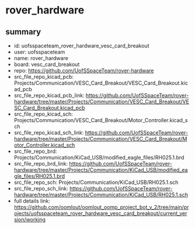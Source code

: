 # rover_hardware
 
## summary 
* id: uofsspaceteam_rover_hardware_vesc_card_breakout
* user: uofsspaceteam
* name: rover_hardware
* board: vesc_card_breakout
* repo: https://github.com/UofSSpaceTeam/rover-hardware
* src_file_repo_kicad_pcb: Projects/Communication/VESC_Card_Breakout/VESC_Card_Breakout.kicad_pcb
* src_file_repo_kicad_pcb_link: https://github.com/UofSSpaceTeam/rover-hardware/tree/master/Projects/Communication/VESC_Card_Breakout/VESC_Card_Breakout.kicad_pcb
* src_file_repo_kicad_sch: Projects/Communication/VESC_Card_Breakout/Motor_Controller.kicad_sch
* src_file_repo_kicad_sch_link: https://github.com/UofSSpaceTeam/rover-hardware/tree/master/Projects/Communication/VESC_Card_Breakout/Motor_Controller.kicad_sch
* src_file_repo_brd: Projects/Communication/KiCad_USB/modified_eagle_files/RH025.1.brd
* src_file_repo_brd_link: https://github.com/UofSSpaceTeam/rover-hardware/tree/master/Projects/Communication/KiCad_USB/modified_eagle_files/RH025.1.brd
* src_file_repo_sch: Projects/Communication/KiCad_USB/RH025.1.sch
* src_file_repo_sch_link: https://github.com/UofSSpaceTeam/rover-hardware/tree/master/Projects/Communication/KiCad_USB/RH025.1.sch
* full details link: https://github.com/oomlout/oomlout_oomp_project_bot_v_2/tree/main/projects/uofsspaceteam_rover_hardware_vesc_card_breakout/current_version/working  







